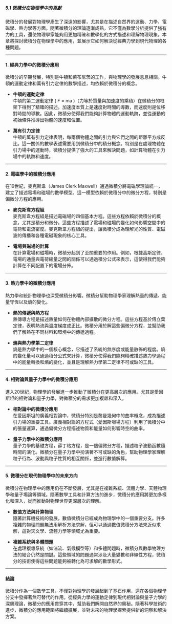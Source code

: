
##### 5.1 微積分在物理學中的貢獻

微積分的發展對物理學產生了深遠的影響，尤其是在描述自然界的運動、力學、電磁學、熱力學等方面。隨著微積分的理論逐漸成熟，它不僅為數學分析提供了強有力的工具，還使物理學家能夠用更加精確和數學化的方式描述和理解物理現象。本章將探討微積分在物理學中的應用，並展示它如何解決從經典力學到現代物理的各種問題。

---

#### **1. 經典力學中的微積分應用**

微積分的早期發展，特別是牛頓和萊布尼茨的工作，與物理學的發展息息相關。牛頓的運動定律和萬有引力定律的數學描述，均依賴於微積分的概念。

- **牛頓的運動定律**  
  牛頓的第二運動定律 \( F = ma \)（力等於質量與加速度的乘積）在微積分的框架下得到了精確的描述。加速度本質上是速度對時間的導數，而速度則是位移對時間的導數。因此，微積分使得我們能夠計算物體的運動軌跡，並從運動的初始條件推導出物體的速度和位置。

- **萬有引力定律**  
  牛頓的萬有引力定律表明，每兩個物體之間的引力與它們之間的距離平方成反比。這一關係的數學表述需要用到微積分中的積分概念。特別是在處理物體在引力場中的運動時，微積分提供了強大的工具來解決問題，如計算物體在引力場中的軌跡和速度。

---

#### **2. 電磁學中的微積分應用**

在19世紀，麥克斯韋（James Clerk Maxwell）通過微積分將電磁學理論統一，建立了描述電場和磁場的數學模型。這一模型依賴於微積分中的微分方程，特別是偏微分方程的應用。

- **麥克斯韋方程組**  
  麥克斯韋方程組是描述電磁場的四個基本方程。這些方程依賴於微積分的概念，尤其是積分和微分。這些方程描述了電場和磁場的變化如何影響空間中的電荷和電流密度。麥克斯韋方程組的提出，讓微積分成為理解光的性質、電磁波的傳播和各種電磁現象的核心工具。

- **電場與磁場的計算**  
  在計算電場和磁場時，微積分起到了至關重要的作用。例如，根據高斯定律，電場的通量與電荷總量之間的關係可以通過積分公式來表示，這使得我們能夠計算在不同配置下的電場分佈。

---

#### **3. 熱力學中的微積分應用**

熱力學和統計物理學也深受微積分影響。微積分幫助物理學家理解熱量的傳遞、能量守恆以及熵的變化。

- **熱的傳遞與熱方程**  
  熱傳導方程是描述熱量如何在物體內部擴散的微分方程。這些方程基於傅立葉定律，表明熱流與溫度梯度成正比。微積分用於解這些偏微分方程，並幫助我們了解熱在不同材料和環境中的傳遞過程。

- **熵與熱力學第二定律**  
  熵是熱力學中的一個核心概念，它描述了系統的無序度或能量散佈的程度。熵的變化量可以通過積分公式來計算，微積分使得我們能夠精確描述熱力學過程中的能量轉換和熵的變化，並且是理解熱力學第二定律不可或缺的工具。

---

#### **4. 相對論與量子力學中的微積分應用**

進入20世紀，物理學的發展進一步推動了微積分在更高層次的應用。尤其是愛因斯坦的相對論和量子力學，對微積分的需求更加複雜和深入。

- **相對論中的微積分應用**  
  在愛因斯坦的廣義相對論中，微積分特別是黎曼幾何中的曲率概念，成為描述引力場的重要工具。廣義相對論的方程式（愛因斯坦場方程）利用了微積分中的張量運算，通過偏微分方程描述物質和能量如何影響時空的曲率。

- **量子力學中的微積分應用**  
  量子力學的基礎方程，薛丁格方程，是一個偏微分方程，描述粒子波動函數隨時間的演化。微積分在量子力學中扮演著不可或缺的角色，幫助物理學家理解粒子行為、波動與粒子性質的相互關係，並進行數值解算。

---

#### **5. 微積分在現代物理學中的未來方向**

微積分在物理學中的應用仍在不斷發展，尤其是在複雜系統、流體力學、天體物理學和量子場論等領域。隨著數學工具和計算方法的進步，微積分的應用將更加多樣化和深入，從而推動對物理世界更深層次的理解。

- **數值方法與計算物理**  
  隨著計算機技術的發展，數值微積分已經成為物理學中的一個重要分支。許多複雜的物理問題無法用解析方法求解，但可以通過數值微積分方法來近似求解，這對天文學、流體力學等領域尤為重要。

- **複雜系統與多體問題**  
  在處理複雜系統（如湍流、氣候模型等）和多體問題時，微積分與數學物理方法的結合仍然是關鍵。這些領域的問題通常涉及大量變數和非線性方程，微積分的技術使得這些問題能夠被轉化為可求解的數學形式。

---

#### **結論**

微積分作為一個數學工具，不僅對物理學的發展起到了基石作用，還在各個物理學分支中發揮著無可替代的作用。從經典力學的運動定律到現代相對論與量子力學的深奧理論，微積分的應用貫穿其中，幫助我們解開自然界的奧秘。隨著科學技術的進步，微積分的應用範圍將繼續擴展，並對未來的物理學探索提供新的洞察和解決方案。